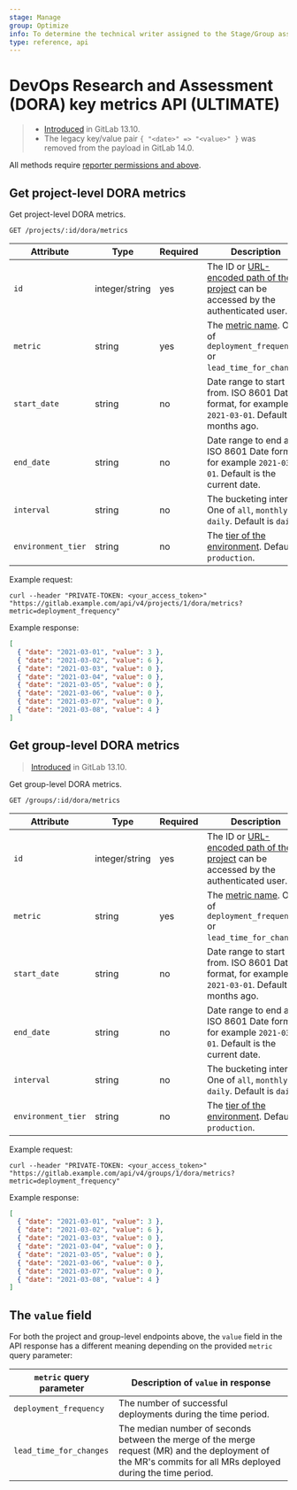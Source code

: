 ```yaml
---
stage: Manage
group: Optimize
info: To determine the technical writer assigned to the Stage/Group associated with this page, see https://about.gitlab.com/handbook/engineering/ux/technical-writing/#assignments
type: reference, api
---
```


# DevOps Research and Assessment (DORA) key metrics API **(ULTIMATE)**

> - [Introduced](https://gitlab.com/gitlab-org/gitlab/-/issues/279039) in GitLab 13.10.
> - The legacy key/value pair `{ "<date>" => "<value>" }` was removed from the payload in GitLab 14.0.

All methods require [reporter permissions and above](../../user/permissions.md).

## Get project-level DORA metrics

Get project-level DORA metrics.

```plaintext
GET /projects/:id/dora/metrics
```

| Attribute          | Type           | Required | Description                      |
|--------------      |--------        |----------|-----------------------           |
| `id`               | integer/string | yes      | The ID or [URL-encoded path of the project](../index.md#namespaced-path-encoding) can be accessed by the authenticated user. |
| `metric`           | string         | yes      | The [metric name](../../user/analytics/ci_cd_analytics.md#supported-metrics-in-gitlab). One of `deployment_frequency` or `lead_time_for_changes`.  |
| `start_date`       | string         | no       | Date range to start from. ISO 8601 Date format, for example `2021-03-01`. Default is 3 months ago. |
| `end_date`         | string         | no       | Date range to end at. ISO 8601 Date format, for example `2021-03-01`. Default is the current date. |
| `interval`         | string         | no       | The bucketing interval. One of `all`, `monthly` or `daily`. Default is `daily`.   |
| `environment_tier` | string         | no       | The [tier of the environment](../../ci/environments/index.md#deployment-tier-of-environments). Default is `production`.                     |

Example request:

```shell
curl --header "PRIVATE-TOKEN: <your_access_token>" "https://gitlab.example.com/api/v4/projects/1/dora/metrics?metric=deployment_frequency"
```

Example response:

```json
[
  { "date": "2021-03-01", "value": 3 },
  { "date": "2021-03-02", "value": 6 },
  { "date": "2021-03-03", "value": 0 },
  { "date": "2021-03-04", "value": 0 },
  { "date": "2021-03-05", "value": 0 },
  { "date": "2021-03-06", "value": 0 },
  { "date": "2021-03-07", "value": 0 },
  { "date": "2021-03-08", "value": 4 }
]
```

## Get group-level DORA metrics

> [Introduced](https://gitlab.com/gitlab-org/gitlab/-/issues/279039) in GitLab 13.10.

Get group-level DORA metrics.

```plaintext
GET /groups/:id/dora/metrics
```

| Attribute          | Type           | Required | Description                      |
|--------------      |--------        |----------|-----------------------           |
| `id`               | integer/string | yes      | The ID or [URL-encoded path of the project](../index.md#namespaced-path-encoding) can be accessed by the authenticated user. |
| `metric`           | string         | yes      | The [metric name](../../user/analytics/ci_cd_analytics.md#supported-metrics-in-gitlab). One of `deployment_frequency` or `lead_time_for_changes`.  |
| `start_date`       | string         | no       | Date range to start from. ISO 8601 Date format, for example `2021-03-01`. Default is 3 months ago. |
| `end_date`         | string         | no       | Date range to end at. ISO 8601 Date format, for example `2021-03-01`. Default is the current date. |
| `interval`         | string         | no       | The bucketing interval. One of `all`, `monthly` or `daily`. Default is `daily`.   |
| `environment_tier` | string         | no       | The [tier of the environment](../../ci/environments/index.md#deployment-tier-of-environments). Default is `production`.                     |

Example request:

```shell
curl --header "PRIVATE-TOKEN: <your_access_token>" "https://gitlab.example.com/api/v4/groups/1/dora/metrics?metric=deployment_frequency"
```

Example response:

```json
[
  { "date": "2021-03-01", "value": 3 },
  { "date": "2021-03-02", "value": 6 },
  { "date": "2021-03-03", "value": 0 },
  { "date": "2021-03-04", "value": 0 },
  { "date": "2021-03-05", "value": 0 },
  { "date": "2021-03-06", "value": 0 },
  { "date": "2021-03-07", "value": 0 },
  { "date": "2021-03-08", "value": 4 }
]
```

## The `value` field

For both the project and group-level endpoints above, the `value` field in the
API response has a different meaning depending on the provided `metric` query
parameter:

| `metric` query parameter | Description of `value` in response                                                                                                                           |
| ------------------------ | ------------------------------------------------------------------------------------------------------------------------------------------------------------ |
| `deployment_frequency`   | The number of successful deployments during the time period.                                                                                                 |
| `lead_time_for_changes`  | The median number of seconds between the merge of the merge request (MR) and the deployment of the MR's commits for all MRs deployed during the time period. |
